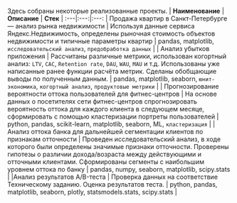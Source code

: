 Здесь собраны некоторые реализованные проекты.
 | **Наименование** | **Описание** | **Стек** |
 :---|:---:|:---:
| Продажа квартир в Санкт-Петербурге — анализ рынка недвижимости | Используя данные сервиса Яндекс.Недвижимость, определены рыночная стоимость объектов недвижимости и типичные параметры квартир | pandas, matplotlib, `исследовательский анализ`, `предобработка данных` |
| Анализ убытков приложения | Рассчитаны различные метрики, использован когортный анализ: `LTV`, `CAC`, `Retention rate`, `DAU`, `WAU`, `MAU` и т.д. Использованы уже написанные ранее функции расчёта метрик. Сделаны обобщающие выводы по полученным данным. |  pandas, matplotlib, seaborn, `юнит-экономика`, `когортный анализ`, `продуктовые метрики` |
| Прогнозирование вероятности оттока пользователей для фитнес-центров | На основе данных о посетителях сети фитнес-центров спрогнозировать вероятность оттока для каждого клиента в следующем месяце, сформировать с помощью кластеризации портреты пользователей | python, pandas, scikit-learn, matplotlib, seaborn, ML, `кластеризация` |
| Анализ оттока банка для дальнейшей сегментации клиентов по признакам отточности | Проведен исследовательский анализ, в ходе которого были определены значимые признаки отточности. Проверены гипотезы о различии дохода/возраста между действующими и отточными клиентами. Сформированы сегменты с наибольшим уровнем оттока по банку | pandas, numpy, seaborn, matplotlib, scipy.stats |
|Анализ результатов A/B-теста | Проверка данных на соответствие Техническому заданию. Оценка результатов теста. | python, pandas, matplotlib, seaborn, plotly, statsmodels.stats, scipy.stats |
